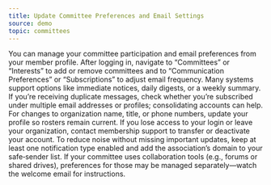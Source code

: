 ```yaml
---
title: Update Committee Preferences and Email Settings
source: demo
topic: committees
---
```


You can manage your committee participation and email preferences from your member profile. After logging in, navigate to “Committees” or “Interests” to add or remove committees and to “Communication Preferences” or “Subscriptions” to adjust email frequency. Many systems support options like immediate notices, daily digests, or a weekly summary. If you’re receiving duplicate messages, check whether you’re subscribed under multiple email addresses or profiles; consolidating accounts can help. For changes to organization name, title, or phone numbers, update your profile so rosters remain current. If you lose access to your login or leave your organization, contact membership support to transfer or deactivate your account. To reduce noise without missing important updates, keep at least one notification type enabled and add the association’s domain to your safe‑sender list. If your committee uses collaboration tools (e.g., forums or shared drives), preferences for those may be managed separately—watch the welcome email for instructions.
